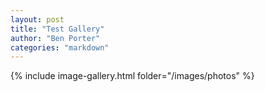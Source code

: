 ```yaml
---
layout: post
title: "Test Gallery"
author: "Ben Porter"
categories: "markdown"
---
```


{% include image-gallery.html folder="/images/photos" %}
